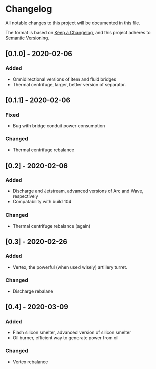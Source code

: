 # Changelog

All notable changes to this project will be documented in this file.

The format is based on [Keep a Changelog](https://keepachangelog.com/en/1.0.0/),
and this project adheres to [Semantic Versioning](https://semver.org/spec/v2.0.0.html).

## [0.1.0] - 2020-02-06
### Added
- Omnidirectional versions of item and fluid bridges
- Thermal centrifuge, larger, better version of separator.
## [0.1.1] - 2020-02-06
### Fixed
- Bug with bridge conduit power consumption
### Changed
- Thermal centrifuge rebalance

## [0.2] - 2020-02-06
### Added
- Discharge and Jetstream, advanced versions of Arc and Wave, respectively
- Compatability with build 104
### Changed
- Thermal centrifuge rebalance (again)

## [0.3] - 2020-02-26
### Added
- Vertex, the powerful (when used wisely) artillery turret.
### Changed
- Discharge rebalane

## [0.4] - 2020-03-09
### Added
- Flash silicon smelter, advanced version of silicon smelter
- Oil burner, efficient way to generate power from oil
### Changed
- Vertex rebalance

